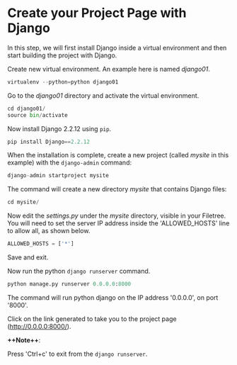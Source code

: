# Create your Project Page with Django
In this step, we will first install Django inside a virtual environment and then start building the project with Django. 

Create new virtual environment.  An example here is named *django01*.

~~~python
virtualenv --python=python django01
~~~
Go to the *django01* directory and activate the virtual environment.

~~~python
cd django01/
source bin/activate
~~~
Now install Django 2.2.12 using `pip`.
~~~python
pip install Django==2.2.12
~~~
When the installation is complete, create a new project (called *mysite* in this example) with the `django-admin` command:
~~~python
django-admin startproject mysite
~~~
The command will create a new directory *mysite* that contains Django files:
~~~python
cd mysite/
~~~
Now edit the *settings.py* under the *mysite* directory, visible in your Filetree.  You will need to set the server IP address inside the 'ALLOWED_HOSTS' line to allow all, as shown below.
~~~python
ALLOWED_HOSTS = ['*']
~~~
Save and exit.

Now run the python `django runserver` command.
~~~python
python manage.py runserver 0.0.0.0:8000
~~~
The command will run python django on the IP address '0.0.0.0', on port '8000'.  


Click on the link generated to take you to the project page (http://0.0.0.0:8000/).

__++Note++__:

Press 'Ctrl+c' to exit from the `django runserver`.